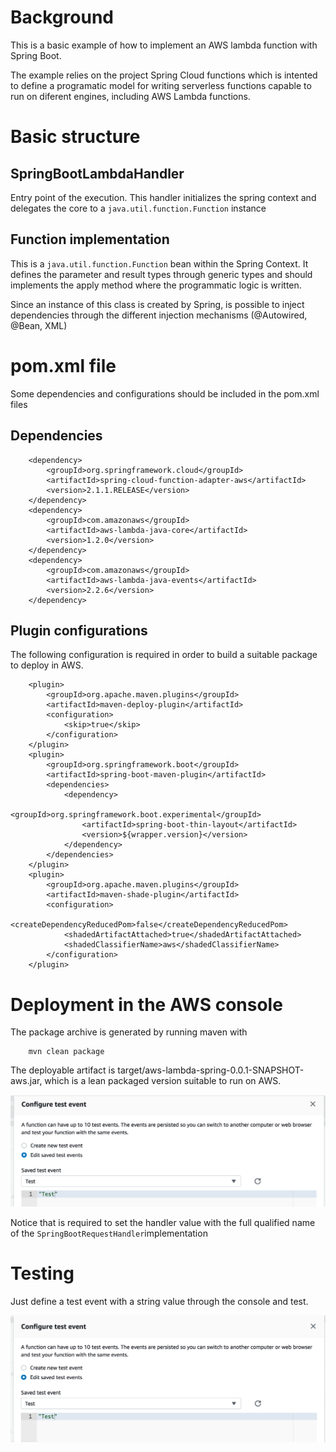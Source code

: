 # Background

This is a basic example of how to implement an AWS lambda function with Spring Boot. 

The example relies on the project Spring Cloud functions which is intented to define a programatic model for writing serverless functions capable to run on diferent engines, including AWS Lambda functions.

# Basic structure

## SpringBootLambdaHandler

Entry point of the execution. This handler initializes the spring context and delegates the core to a `java.util.function.Function` instance

## Function implementation

This is a `java.util.function.Function` bean within the Spring Context. It defines the parameter and result types through generic types and should implements the apply method where the programmatic logic is written.  

Since an instance of this class is created by Spring, is possible to inject dependencies through the different injection mechanisms (@Autowired, @Bean, XML)


# pom.xml file

Some dependencies and configurations should be included in the pom.xml files

## Dependencies

```
	<dependency>
		<groupId>org.springframework.cloud</groupId>
		<artifactId>spring-cloud-function-adapter-aws</artifactId>
		<version>2.1.1.RELEASE</version>
	</dependency>
	<dependency>
		<groupId>com.amazonaws</groupId>
		<artifactId>aws-lambda-java-core</artifactId>
		<version>1.2.0</version>
	</dependency>
	<dependency>
		<groupId>com.amazonaws</groupId>
		<artifactId>aws-lambda-java-events</artifactId>
		<version>2.2.6</version>
	</dependency>
```

## Plugin configurations

The following configuration is required in order to build a suitable package to deploy in AWS.

```
	<plugin>
		<groupId>org.apache.maven.plugins</groupId>
		<artifactId>maven-deploy-plugin</artifactId>
		<configuration>
			<skip>true</skip>
		</configuration>
	</plugin>
	<plugin>
		<groupId>org.springframework.boot</groupId>
		<artifactId>spring-boot-maven-plugin</artifactId>
		<dependencies>
			<dependency>
				<groupId>org.springframework.boot.experimental</groupId>
				<artifactId>spring-boot-thin-layout</artifactId>
				<version>${wrapper.version}</version>
			</dependency>
		</dependencies>
	</plugin>
	<plugin>
		<groupId>org.apache.maven.plugins</groupId>
		<artifactId>maven-shade-plugin</artifactId>
		<configuration>
			<createDependencyReducedPom>false</createDependencyReducedPom>
			<shadedArtifactAttached>true</shadedArtifactAttached>
			<shadedClassifierName>aws</shadedClassifierName>
		</configuration>
	</plugin>

```



# Deployment in the AWS console

The package archive is generated by running maven with

```
	mvn clean package
```

The deployable artifact is target/aws-lambda-spring-0.0.1-SNAPSHOT-aws.jar, which is a lean packaged version suitable to run on AWS.

![Alt Lambda function deployment](docs/aws-console-1.png?raw=true "Lambda function deployment")

Notice that is required to set the handler value with the full qualified name of the `SpringBootRequestHandler`implementation

# Testing 

Just define a test event with a string value through the console and test.

![Alt Lambda function testing](docs/aws-console-2.png?raw=true "Lambda function testing")